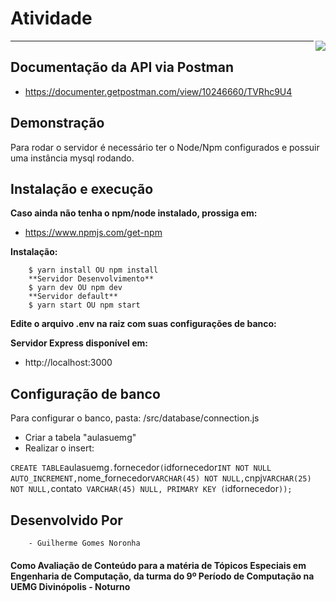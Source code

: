 # Atividade 
<img src="http://www.uemg.br/images/Logo_uemg.jpg" align="right" />


________


## Documentação da API via Postman
- https://documenter.getpostman.com/view/10246660/TVRhc9U4

## Demonstração
Para rodar o servidor é necessário ter o Node/Npm configurados e possuir uma instância mysql rodando.
 
## Instalação e execução

**Caso ainda não tenha o npm/node instalado, prossiga em:** 
- https://www.npmjs.com/get-npm

**Instalação:** 

        $ yarn install OU npm install
        **Servidor Desenvolvimento**
        $ yarn dev OU npm dev
        **Servidor default**
        $ yarn start OU npm start



**Edite o arquivo .env na raiz com suas configurações de banco:**

**Servidor Express disponível em:**
- http://localhost:3000

## Configuração de banco
Para configurar o banco, pasta:
/src/database/connection.js

- Criar a tabela "aulasuemg"
- Realizar o insert:

`
CREATE TABLE `aulasuemg`.`fornecedor` (
  `idfornecedor` INT NOT NULL AUTO_INCREMENT,
  `nome_fornecedor` VARCHAR(45) NOT NULL,
  `cnpj` VARCHAR(25) NOT NULL,
  `contato` VARCHAR(45) NULL,
  PRIMARY KEY (`idfornecedor`));
`


## Desenvolvido Por 
        
        - Guilherme Gomes Noronha

#### Como Avaliação de Conteúdo para a matéria de Tópicos Especiais em Engenharia de Computação, da turma do 9º Período de Computação na UEMG Divinópolis - Noturno




